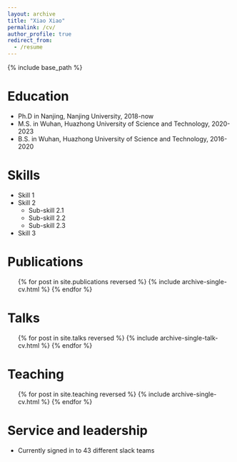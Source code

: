 ```yaml
---
layout: archive
title: "Xiao Xiao"
permalink: /cv/
author_profile: true
redirect_from:
  - /resume
---
```


{% include base_path %}

Education
======
* Ph.D in Nanjing, Nanjing University, 2018-now
* M.S. in Wuhan, Huazhong University of Science and Technology, 2020-2023
* B.S. in Wuhan, Huazhong University of Science and Technology, 2016-2020
  
Skills
======
* Skill 1
* Skill 2
  * Sub-skill 2.1
  * Sub-skill 2.2
  * Sub-skill 2.3
* Skill 3

Publications
======
  <ul>{% for post in site.publications reversed %}
    {% include archive-single-cv.html %}
  {% endfor %}</ul>
  
Talks
======
  <ul>{% for post in site.talks reversed %}
    {% include archive-single-talk-cv.html  %}
  {% endfor %}</ul>
  
Teaching
======
  <ul>{% for post in site.teaching reversed %}
    {% include archive-single-cv.html %}
  {% endfor %}</ul>
  
Service and leadership
======
* Currently signed in to 43 different slack teams
